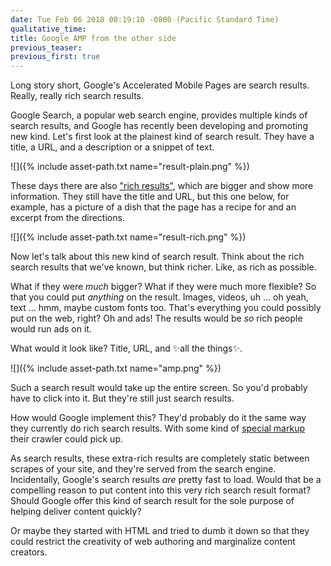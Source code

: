 ```yaml
---
date: Tue Feb 06 2018 00:19:10 -0800 (Pacific Standard Time)
qualitative_time: 
title: Google AMP from the other side
previous_teaser: 
previous_first: true
---
```


Long story short, Google's Accelerated Mobile Pages are search results.
Really, really rich search results.

Google Search, a popular web search engine, provides multiple kinds of search results, and Google has recently been developing and promoting new kind.
Let's first look at the plainest kind of search result.
They have a title, a URL, and a description or a snippet of text.

![]({% include asset-path.txt name="result-plain.png" %})

These days there are also ["rich results"](https://developers.google.com/search/docs/guides/search-gallery), which are bigger and show more information.
They still have the title and URL, but this one below, for example, has a picture of a dish that the page has a recipe for and an excerpt from the directions.

![]({% include asset-path.txt name="result-rich.png" %})

Now let's talk about this new kind of search result.
Think about the rich search results that we've known, but think richer.
Like, as rich as possible.

What if they were *much* bigger?
What if they were much more flexible?
So that you could put *anything* on the result.
Images, videos, uh ... oh yeah, text ... hmm, maybe custom fonts too.
That's everything you could possibly put on the web, right?
Oh and ads!
The results would be *so* rich people would run ads on it.

What would it look like?
Title, URL, and ✨all the things✨.

![]({% include asset-path.txt name="amp.png" %})

Such a search result would take up the entire screen.
So you'd probably have to click into it.
But they're still just search results.

How would Google implement this?
They'd probably do it the same way they currently do rich search results.
With some kind of [special markup](https://www.ampproject.org/docs/reference/components) their crawler could pick up.

As search results, these extra-rich results are completely static between scrapes of your site, and they're served from the search engine.
Incidentally, Google's search results *are* pretty fast to load.
Would that be a compelling reason to put content into this very rich search result format?
Should Google offer this kind of search result for the sole purpose of helping deliver content quickly?

Or maybe they started with HTML and tried to dumb it down so that they could restrict the creativity of web authoring and marginalize content creators.
